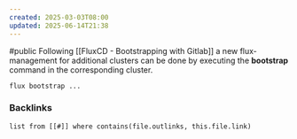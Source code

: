 ```yaml
---
created: 2025-03-03T08:00
updated: 2025-06-14T21:38
---
```

#public
Following [[FluxCD - Bootstrapping with Gitlab]] a new flux-management for additional clusters can be done by executing the **bootstrap** command in the corresponding cluster.

```
flux bootstrap ...
```


### Backlinks
```dataview 
list from [[#]] where contains(file.outlinks, this.file.link)
```

